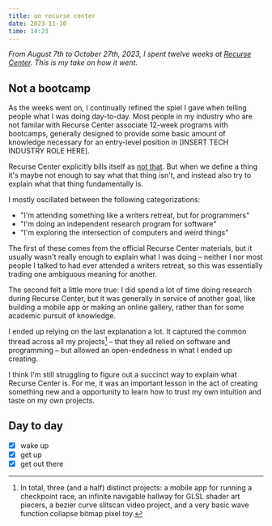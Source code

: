 ```yaml
---
title: on recurse center
date: 2023-11-10
time: 14:23
---
```


_From August 7th to October 27th, 2023, I spent twelve weeks at [Recurse Center](https://www.recurse.com/). This is my take on how it went._  

## Not a bootcamp

As the weeks went on, I continually refined the spiel I gave when telling people what I was doing day-to-day. Most people in my industry who are not familar with Recurse Center associate 12-week programs with bootcamps, generally designed to provide some basic amount of knowledge necessary for an entry-level position in [INSERT TECH INDUSTRY ROLE HERE].  

Recurse Center explicitly bills itself as [not that](https://www.recurse.com/not-a-bootcamp). But when we define a thing it's maybe not enough to say what that thing isn't, and instead also try to explain what that thing fundamentally is.  

I mostly oscillated between the following categorizations:  

- "I'm attending something like a writers retreat, but for programmers"
- "I'm doing an independent research program for software"
- "I'm exploring the intersection of computers and weird things"

The first of these comes from the official Recurse Center materials, but it usually wasn't really enough to explain what I was doing – neither I nor most people I talked to had ever attended a writers retreat, so this was essentially trading one ambiguous meaning for another.   

The second felt a little more true: I did spend a lot of time doing research during Recurse Center, but it was generally in service of another goal, like building a mobile app or making an online gallery, rather than for some academic pursuit of knowledge.   

I ended up relying on the last explanation a lot. It captured the common thread across all my projects[^1] – that they all relied on software and programming – but allowed an open-endedness in what I ended up creating.   

I think I'm still struggling to figure out a succinct way to explain what Recurse Center is. For me, it was an important lesson in the act of creating something new and a opportunity to learn how to trust my own intuition and taste on my own projects.  

## Day to day

- [x] wake up
- [x] get up
- [x] get out there

[^1]: In total, three (and a half) distinct projects: a mobile app for running a checkpoint race, an infinite navigable hallway for GLSL shader art piecers, a bezier curve slitscan video project, and a very basic wave function collapse bitmap pixel toy.
